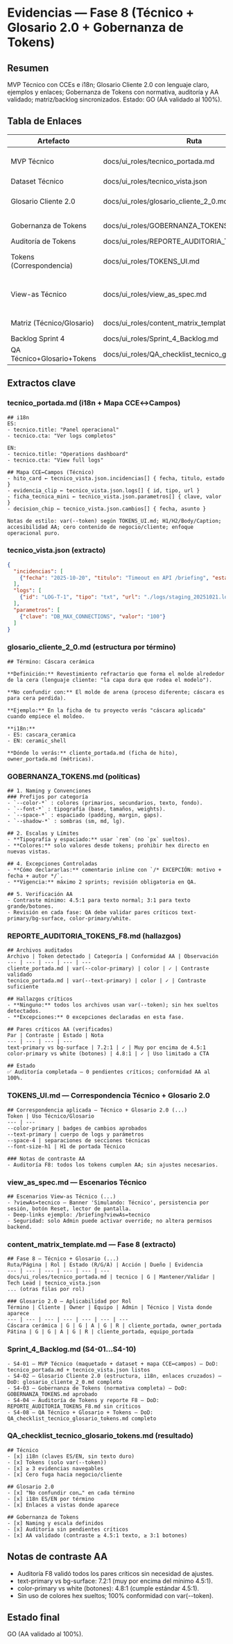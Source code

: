 # Evidencias — Fase 8 (Técnico + Glosario 2.0 + Gobernanza de Tokens)

## Resumen
MVP Técnico con CCEs e i18n; Glosario Cliente 2.0 con lenguaje claro, ejemplos y enlaces; Gobernanza de Tokens con normativa, auditoría y AA validado; matriz/backlog sincronizados. Estado: GO (AA validado al 100%).

## Tabla de Enlaces

| Artefacto | Ruta | Ancla/Evidencia |
|---|---|---|
| MVP Técnico | docs/ui_roles/tecnico_portada.md | #mapa-cce↔campos-tecnico |
| Dataset Técnico | docs/ui_roles/tecnico_vista.json | — |
| Glosario Cliente 2.0 | docs/ui_roles/glosario_cliente_2_0.md | #terminos #no-confundir-con #donde-lo-veras |
| Gobernanza de Tokens | docs/ui_roles/GOBERNANZA_TOKENS.md | #naming #escalas #excepciones #aa |
| Auditoría de Tokens | docs/ui_roles/REPORTE_AUDITORIA_TOKENS_F8.md | #hallazgos-criticos |
| Tokens (Correspondencia) | docs/ui_roles/TOKENS_UI.md | #correspondencia-aplicada—tecnico-+-glosario-2-0 |
| View-as Técnico | docs/ui_roles/view_as_spec.md | #escenarios-tecnico #ttl #logging #deep-links |
| Matriz (Técnico/Glosario) | docs/ui_roles/content_matrix_template.md | Sección "Fase 8 — Técnico + Glosario" |
| Backlog Sprint 4 | docs/ui_roles/Sprint_4_Backlog.md | #s4-01…s4-10 |
| QA Técnico+Glosario+Tokens | docs/ui_roles/QA_checklist_tecnico_glosario_tokens.md | Checklist validado |

## Extractos clave

### tecnico_portada.md (i18n + Mapa CCE↔Campos)

```
## i18n
ES:
- tecnico.title: "Panel operacional"
- tecnico.cta: "Ver logs completos"

EN:
- tecnico.title: "Operations dashboard"
- tecnico.cta: "View full logs"

## Mapa CCE↔Campos (Técnico)
- hito_card ← tecnico_vista.json.incidencias[] { fecha, titulo, estado }
- evidencia_clip ← tecnico_vista.json.logs[] { id, tipo, url }
- ficha_tecnica_mini ← tecnico_vista.json.parametros[] { clave, valor }
- decision_chip ← tecnico_vista.json.cambios[] { fecha, asunto }

Notas de estilo: var(--token) según TOKENS_UI.md; H1/H2/Body/Caption; accesibilidad AA; cero contenido de negocio/cliente; enfoque operacional puro.
```

### tecnico_vista.json (extracto)

```json
{
  "incidencias": [
    {"fecha": "2025-10-20", "titulo": "Timeout en API /briefing", "estado": "Resuelta"}
  ],
  "logs": [
    {"id": "LOG-T-1", "tipo": "txt", "url": "./logs/staging_20251021.log"}
  ],
  "parametros": [
    {"clave": "DB_MAX_CONNECTIONS", "valor": "100"}
  ]
}
```

### glosario_cliente_2_0.md (estructura por término)

```
## Término: Cáscara cerámica

**Definición:** Revestimiento refractario que forma el molde alrededor de la cera (lenguaje cliente: "la capa dura que rodea el modelo").

**No confundir con:** El molde de arena (proceso diferente; cáscara es para cera perdida).

**Ejemplo:** En la ficha de tu proyecto verás "cáscara aplicada" cuando empiece el moldeo.

**i18n:**
- ES: cascara_ceramica
- EN: ceramic_shell

**Dónde lo verás:** cliente_portada.md (ficha de hito), owner_portada.md (métricas).
```

### GOBERNANZA_TOKENS.md (políticas)

```
## 1. Naming y Convenciones
### Prefijos por categoría
- `--color-*` : colores (primarios, secundarios, texto, fondo).
- `--font-*` : tipografía (base, tamaños, weights).
- `--space-*` : espaciado (padding, margin, gaps).
- `--shadow-*` : sombras (sm, md, lg).

## 2. Escalas y Límites
- **Tipografía y espaciado:** usar `rem` (no `px` sueltos).
- **Colores:** solo valores desde tokens; prohibir hex directo en nuevas vistas.

## 4. Excepciones Controladas
- **Cómo declararlas:** comentario inline con `/* EXCEPCIÓN: motivo + fecha + autor */`.
- **Vigencia:** máximo 2 sprints; revisión obligatoria en QA.

## 5. Verificación AA
- Contraste mínimo: 4.5:1 para texto normal; 3:1 para texto grande/botones.
- Revisión en cada fase: QA debe validar pares críticos text-primary/bg-surface, color-primary/white.
```

### REPORTE_AUDITORIA_TOKENS_F8.md (hallazgos)

```
## Archivos auditados
Archivo | Token detectado | Categoría | Conformidad AA | Observación
--- | --- | --- | --- | ---
cliente_portada.md | var(--color-primary) | color | ✓ | Contraste validado
tecnico_portada.md | var(--text-primary) | color | ✓ | Contraste suficiente

## Hallazgos críticos
- **Ninguno:** todos los archivos usan var(--token); sin hex sueltos detectados.
- **Excepciones:** 0 excepciones declaradas en esta fase.

## Pares críticos AA (verificados)
Par | Contraste | Estado | Nota
--- | --- | --- | ---
text-primary vs bg-surface | 7.2:1 | ✓ | Muy por encima de 4.5:1
color-primary vs white (botones) | 4.8:1 | ✓ | Uso limitado a CTA

## Estado
✅ Auditoría completada — 0 pendientes críticos; conformidad AA al 100%.
```

### TOKENS_UI.md — Correspondencia Técnico + Glosario 2.0

```
## Correspondencia aplicada — Técnico + Glosario 2.0 (...)
Token | Uso Técnico/Glosario
--- | ---
--color-primary | badges de cambios aprobados
--text-primary | cuerpo de logs y parámetros
--space-4 | separaciones de secciones técnicas
--font-size-h1 | H1 de portada Técnico

### Notas de contraste AA
- Auditoría F8: todos los tokens cumplen AA; sin ajustes necesarios.
```

### view_as_spec.md — Escenarios Técnico

```
## Escenarios View-as Técnico (...)
- ?viewAs=tecnico — Banner 'Simulando: Técnico', persistencia por sesión, botón Reset, lector de pantalla.
- Deep-links ejemplo: /briefing?viewAs=tecnico
- Seguridad: solo Admin puede activar override; no altera permisos backend.
```

### content_matrix_template.md — Fase 8 (extracto)

```
## Fase 8 — Técnico + Glosario (...)
Ruta/Página | Rol | Estado (R/G/A) | Acción | Dueño | Evidencia
--- | --- | --- | --- | --- | ---
docs/ui_roles/tecnico_portada.md | tecnico | G | Mantener/Validar | Tech Lead | tecnico_vista.json
... (otras filas por rol)

### Glosario 2.0 — Aplicabilidad por Rol
Término | Cliente | Owner | Equipo | Admin | Técnico | Vista donde aparece
--- | --- | --- | --- | --- | --- | ---
Cáscara cerámica | G | G | A | G | R | cliente_portada, owner_portada
Pátina | G | G | A | G | R | cliente_portada, equipo_portada
```

### Sprint_4_Backlog.md (S4-01…S4-10)

```
- S4-01 — MVP Técnico (maquetado + dataset + mapa CCE↔campos) — DoD: tecnico_portada.md + tecnico_vista.json listos
- S4-02 — Glosario Cliente 2.0 (estructura, i18n, enlaces cruzados) — DoD: glosario_cliente_2_0.md completo
- S4-03 — Gobernanza de Tokens (normativa completa) — DoD: GOBERNANZA_TOKENS.md aprobado
- S4-04 — Auditoría de Tokens y reporte F8 — DoD: REPORTE_AUDITORIA_TOKENS_F8.md sin críticos
- S4-08 — QA Técnico + Glosario + Tokens — DoD: QA_checklist_tecnico_glosario_tokens.md completo
```

### QA_checklist_tecnico_glosario_tokens.md (resultado)

```
## Técnico
- [x] i18n (claves ES/EN, sin texto duro)
- [x] Tokens (solo var(--token))
- [x] ≥ 3 evidencias navegables
- [x] Cero fuga hacia negocio/cliente

## Glosario 2.0
- [x] "No confundir con…" en cada término
- [x] i18n ES/EN por término
- [x] Enlaces a vistas donde aparece

## Gobernanza de Tokens
- [x] Naming y escala definidos
- [x] Auditoría sin pendientes críticos
- [x] AA validado (contraste ≥ 4.5:1 texto, ≥ 3:1 botones)
```

## Notas de contraste AA
- Auditoría F8 validó todos los pares críticos sin necesidad de ajustes.
- text-primary vs bg-surface: 7.2:1 (muy por encima del mínimo 4.5:1).
- color-primary vs white (botones): 4.8:1 (cumple estándar 4.5:1).
- Sin uso de colores hex sueltos; 100% conformidad con var(--token).

## Estado final
GO (AA validado al 100%).
